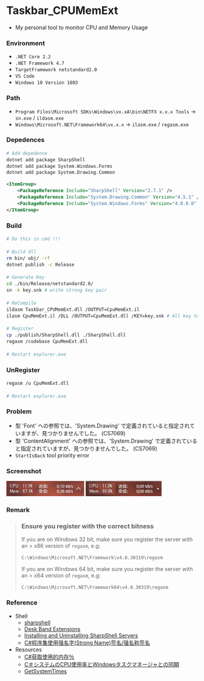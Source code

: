 # Taskbar_CPUMemExt
+ My personal tool to monitor CPU and Memory Usage

### Environment
+ `.NET Core 2.2`
+ `.NET Framework 4.7`
+ `TargetFramework netstandard2.0`
+ `VS Code`
+ `Windows 10 Version 1803`

### Path
+ `Program Files\Microsoft SDKs\Windows\vx.xA\bin\NETFX x.x.x Tools` -> `sn.exe` / `ildasm.exe`
+ `Windows\Microsoft.NET\Framework64\vx.x.x` -> `ilasm.exe` / `regasm.exe`

### Depedences
```bash
# Add depedence
dotnet add package SharpShell
dotnet add package System.Windows.Forms
dotnet add package System.Drawing.Common
```

```xml
<ItemGroup>
    <PackageReference Include="SharpShell" Version="2.7.1" />
    <PackageReference Include="System.Drawing.Common" Version="4.5.1" />
    <PackageReference Include="System.Windows.Forms" Version="4.0.0.0" />
</ItemGroup>
```

### Build
```bash
# Do this in cmd !!!

# Build dll
rm bin/ obj/ -rf
dotnet publish -c Release

# Generate Key
cd ./bin/Release/netstandard2.0/
sn -k key.snk # write strong key pair

# ReCompile
ildasm Taskbar_CPUMemExt.dll /OUTPUT=CpuMemExt.il
ilasm CpuMemExt.il /DLL /OUTPUT=CpuMemExt.dll /KEY=key.snk # All key to dll

# Register
cp ./publish/SharpShell.dll ./SharpShell.dll
regasm /codebase CpuMemExt.dll

# Restart explorer.exe
```

### UnRegister
```bash
regasm /u CpuMemExt.dll

# Restart explorer.exe
```

### Problem
+ 型 'Font' への参照では、'System.Drawing' で定義されていると指定されていますが、見つかりませんでした。 (CS7069)
+ 型 'ContentAlignment' への参照では、'System.Drawing' で定義されていると指定されていますが、見つかりませんでした。 (CS7069)
+ `StartIsBack` tool priority error

### Screenshot
![No_Theme_Screenshot](./assets/no_theme.jpg)
![Has_Theme_Screenshot](./assets/has_theme.jpg)

### Remark
> ### Ensure you register with the correct bitness
> If you are on Windows 32 bit, make sure you register the server with an > x86 version of `regasm`, e.g:  
> 
> ```
> C:\Windows\Microsoft.NET\Framework\v4.0.30319\regasm 
> ```
> 
> If you are on Windows 64 bit, make sure you register the server with an > x64 version of `regasm`, e.g:
> 
> ```
> C:\Windows\Microsoft.NET\Framework64\v4.0.30319\regasm
> ```
>

### Reference
+ Shell
    + [sharpshell](https://github.com/dwmkerr/sharpshell)
    + [Desk Band Extensions](https://github.com/dwmkerr/sharpshell/blob/master/docs/extensions/deskband/deskband.md)
    + [Installing and Uninstalling SharpShell Servers](https://github.com/dwmkerr/sharpshell/blob/master/docs/installing/installing.md)
    + [C#程序集使用强名字(Strong Name)签名/强名称签名](https://www.cnblogs.com/1175429393wljblog/p/5377533.html)
+ Resources
    + [C#获取使用的内存％](https://codeday.me/bug/20171129/102809.html)
    + [C＃システムのCPU使用率とWindowsタスクマネージャとの同期](https://codeday.me/jp/qa/20190723/1280712.html)
    + [GetSystemTimes](https://docs.microsoft.com/en-us/windows/win32/api/processthreadsapi/nf-processthreadsapi-getsystemtimes)
